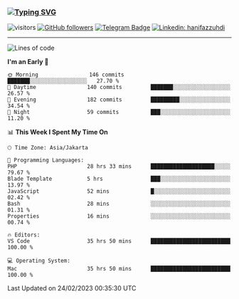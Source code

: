 ### [![Typing SVG](https://readme-typing-svg.herokuapp.com?font=lato&size=22&lines=Hi+There+👋)](https://git.io/typing-svg) 

![visitors](https://visitor-badge.glitch.me/badge?page_id=hanifazzuhdi.hanifazzuhdi)
[![GitHub followers](https://img.shields.io/github/followers/hanifazzuhdi?label=Follow&style=social)](https://github.com/hanifazzuhdi/?tab=follow) 
[![Telegram Badge](https://img.shields.io/badge/-hanif0198-blue?style=social&logo=telegram&link=https://www.t.me/hanif0198/)](https://www.t.me/hanif0198/) 
[![Linkedin: hanifazzuhdi](https://img.shields.io/badge/-hanifazzuhdi-blue?style=flat-square&logo=Linkedin&logoColor=white&link=https://www.linkedin.com/in/hanif-az-zuhdi-69688019b/)](https://www.linkedin.com/in/hanif-az-zuhdi-69688019b/) 

<hr/>

<!--START_SECTION:waka-->
![Lines of code](https://img.shields.io/badge/From%20Hello%20World%20I%27ve%20Written-10.0%20million%20lines%20of%20code-blue)

**I'm an Early 🐤** 

```text
🌞 Morning                146 commits         ███████░░░░░░░░░░░░░░░░░░   27.70 % 
🌆 Daytime                140 commits         ███████░░░░░░░░░░░░░░░░░░   26.57 % 
🌃 Evening                182 commits         █████████░░░░░░░░░░░░░░░░   34.54 % 
🌙 Night                  59 commits          ███░░░░░░░░░░░░░░░░░░░░░░   11.20 % 
```


📊 **This Week I Spent My Time On** 

```text
🕑︎ Time Zone: Asia/Jakarta

💬 Programming Languages: 
PHP                      28 hrs 33 mins      ████████████████████░░░░░   79.67 % 
Blade Template           5 hrs               ███░░░░░░░░░░░░░░░░░░░░░░   13.97 % 
JavaScript               52 mins             █░░░░░░░░░░░░░░░░░░░░░░░░   02.42 % 
Bash                     28 mins             ░░░░░░░░░░░░░░░░░░░░░░░░░   01.31 % 
Properties               16 mins             ░░░░░░░░░░░░░░░░░░░░░░░░░   00.74 % 

🔥 Editors: 
VS Code                  35 hrs 50 mins      █████████████████████████   100.00 % 

💻 Operating System: 
Mac                      35 hrs 50 mins      █████████████████████████   100.00 % 
```


 Last Updated on 24/02/2023 00:35:30 UTC
<!--END_SECTION:waka-->
